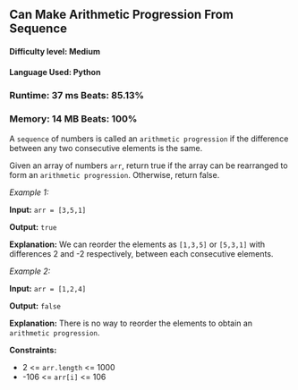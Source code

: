 ## Can Make Arithmetic Progression From Sequence

#### **Difficulty level:** Medium

#### **Language Used:** Python

### Runtime: 37 ms **Beats: 85.13%**
### Memory: 14 MB **Beats: 100%**

A `sequence` of numbers is called an `arithmetic progression` if the difference between any two consecutive elements is the same.

Given an array of numbers `arr`, return true if the array can be rearranged to form an `arithmetic progression`. Otherwise, return false.

*Example 1:*

**Input:** `arr = [3,5,1]`

**Output:** `true`

**Explanation:** We can reorder the elements as `[1,3,5]` or `[5,3,1]` with differences 2 and -2 respectively, between each consecutive elements.

*Example 2:*

**Input:** `arr = [1,2,4]`

**Output:** `false`

**Explanation:** There is no way to reorder the elements to obtain an `arithmetic progression`. 

**Constraints:**

- 2 <= `arr.length` <= 1000
- -106 <= `arr[i]` <= 106